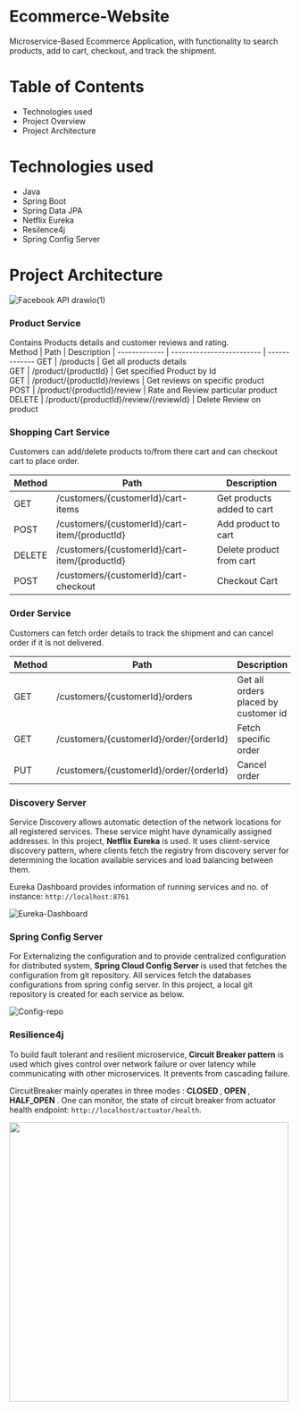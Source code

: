 # Ecommerce-Website
Microservice-Based Ecommerce Application, with functionality to search products, add to cart, checkout, and track the shipment.
# Table of Contents
* Technologies used 
* Project Overview
* Project Architecture

# Technologies used
* Java
* Spring Boot
* Spring Data JPA
* Netflix Eureka
* Resilence4j 
* Spring Config Server


# Project Architecture

![Facebook API drawio(1)](https://user-images.githubusercontent.com/59741887/193088250-e46a017b-0670-4a2e-bb6f-5d44506ec3f6.png)

###  Product Service
Contains Products details and customer reviews and rating.  
Method	| Path	| Description	|
------------- | ------------------------- | -------------
GET	| /products	| Get all products details 	
GET	| /product/{productId}	| Get specified Product by Id	
GET	| /product/{productId}/reviews	| Get reviews on specific product	
POST	| /product/{productId}/review	| Rate and Review particular product	
DELETE | /product/{productId}/review/{reviewId} | Delete Review on product	
 
### Shopping Cart Service
Customers can add/delete products to/from there cart and can checkout cart to place order.

Method	| Path	| Description	|
------------- | ------------------------- | -------------
GET	| /customers/{customerId}/cart-items	| Get products added to cart 
POST	| /customers/{customerId}/cart-item/{productId}	| Add product to cart	
DELETE	| /customers/{customerId}/cart-item/{productId}	| Delete product from cart	
POST	| /customers/{customerId}/cart-checkout	| Checkout Cart	

### Order Service
Customers can fetch order details to track the shipment and can cancel order if it is not delivered. 

Method	| Path	| Description	|
------------- | ------------------------- | -------------
GET	| /customers/{customerId}/orders	| Get all orders placed by customer id
GET	| /customers/{customerId}/order/{orderId}	| Fetch specific order	
PUT	| /customers/{customerId}/order/{orderId}	| Cancel order 	

### Discovery Server

Service Discovery allows automatic detection of the network locations for all registered services. These service might have dynamically assigned addresses. 
In this project, <b>Netflix Eureka</b> is used. It uses client-service discovery pattern, where clients fetch the registry from discovery server for determining the location available services and load balancing between them. 

Eureka Dashboard provides information of running services and no. of instance: `http://localhost:8761`

![Eureka-Dashboard](https://user-images.githubusercontent.com/59741887/193081538-c5507ade-d0e6-4541-a3ad-b946dd0ae7d8.PNG)


### Spring Config Server

For Externalizing the configuration and to provide centralized configuration for distributed system, <b> Spring Cloud Config Server </b> is used that fetches the configuration from git repository. All services fetch the databases configurations from spring config server. 
In this project, a local git repository is created for each service as below.

![Config-repo](https://user-images.githubusercontent.com/59741887/193084723-92d403ff-1ca4-4b9f-a0ec-21a6edb65277.PNG)

### Resilience4j

To build fault tolerant and resilient microservice, <b> Circuit Breaker pattern</b> is used which gives control over network failure or over latency while communicating with other microservices. It prevents from cascading failure.

CircuitBreaker mainly operates in three modes : <b> CLOSED </b>,<b> OPEN </b>,<b> HALF_OPEN </b>.
One can monitor, the state of circuit breaker from actuator health endpoint: `http://localhost/actuator/health`.

<img src="https://user-images.githubusercontent.com/59741887/193087145-b03aa191-b9ef-4e39-bc3d-cd3115989fc7.PNG" width="500" height="500"/>

